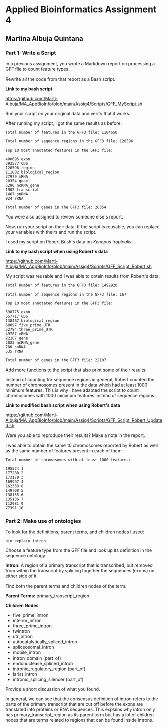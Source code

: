 # Applied Bioinformatics Assignment 4
## Martina Albuja Quintana

### Part 1: Write a Script 

In a previous assignment, you wrote a Markdown report on processing a GFF file to count feature types.

Rewrite all the code from that report as a Bash script. 

**Link to my bash script**

https://github.com/Marti-Albuja/MA_AppBioInfo/blob/main/Assig4/Scripts/GFF_MyScript.sh

Run your script on your original data and verify that it works. 

After running my script, I got the same results as before:

```
Total number of features in the GFF3 file: 1104650

Total number of sequence regions in the GFF3 file: 128596

Top 10 most annotated features in the GFF3 file: 

400695 exon
393577 CDS
128596 region
111882 biological_region
37979 mRNA
20354 gene
5290 ncRNA_gene
1902 transcript
1467 snRNA
924 rRNA

Total number of genes in the GFF3 file: 20354
```

You were also assigned to review someone else's report.

Now, run your script on their data. If the script is reusable, you can replace your variables with theirs and run the script.

I used my script on Robert Bush's data on *Xenopus tropicalis*:

**Link to my bash script when using Robert's data**

https://github.com/Marti-Albuja/MA_AppBioInfo/blob/main/Assig4/Scripts/GFF_Script_Robert.sh


My script was reusable and I was able to obtain results from Robert's data:

```
Total number of features in the GFF3 file: 1492920

Total number of sequence regions in the GFF3 file: 167

Top 10 most annotated features in the GFF3 file: 

598775 exon
557717 CDS
138467 biological_region
68097 five_prime_UTR
52784 three_prime_UTR
49787 mRNA
22107 gene
2023 ncRNA_gene
780 snRNA
535 rRNA

Total number of genes in the GFF3 file: 22107
```

Add more functions to the script that also print some of their results: 

Instead of counting for sequence regions in general, Robert counted the number of chromosomes present in the data which had at least 1000 minimum features. This is why I have adapted the script to count chromosomes with 1000 minimum features instead of sequence regions.

**Link to modified bash script when using Robert's data**

https://github.com/Marti-Albuja/MA_AppBioInfo/blob/main/Assig4/Scripts/GFF_Script_Robert_Updated.sh

Were you able to reproduce their results? Make a note in the report.

I was able to obtain the same 10 chromosomes reported by Robert as well as the same number of features present in each of them: 

```
Total number of chromosomes with at least 1000 features:

195524 1
177280 2
173179 3
169997 4
162333 8
149708 5
138155 6
135136 7
112981 9
77391 10
```
### Part 2: Make use of ontologies

To look for the definitions, parent terms, and children nodes I used:

```
bio explain intron
```

Choose a feature type from the GFF file and look up its definition in the sequence ontology.

**Intron:** A region of a primary transcript that is transcribed, but removed from within the transcript by splicing together the
sequences (exons) on either side of it.

Find both the parent terms and children nodes of the term.

**Parent Terms:** primary_transcript_region 

**Children Nodes**:
* five_prime_intron 
* interior_intron 
* three_prime_intron 
* twintron 
* utr_intron 
* autocatalytically_spliced_intron 
* spliceosomal_intron 
* mobile_intron 
* intron_domain (part_of)
* endonuclease_spliced_intron 
* intronic_regulatory_region (part_of)
* lariat_intron 
* intronic_splicing_silencer (part_of)

Provide a short discussion of what you found.

In general, we can see that the consensus definition of intron refers to the parts of the primary transcript that are cut off before the exons are translated into proteins or RNA sequences. This explains why intron only has primary_transcript_region as its parent term but has a lot of children nodes that are terms related to regions that can be found inside introns. 



